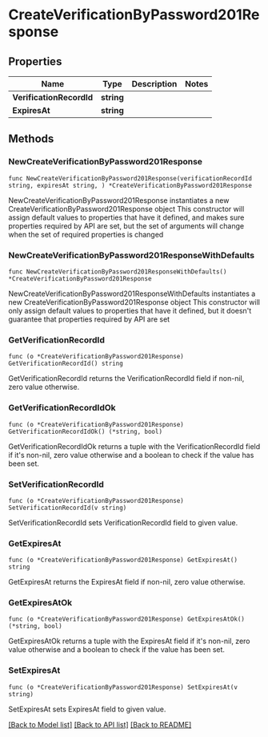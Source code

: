 # CreateVerificationByPassword201Response

## Properties

Name | Type | Description | Notes
------------ | ------------- | ------------- | -------------
**VerificationRecordId** | **string** |  | 
**ExpiresAt** | **string** |  | 

## Methods

### NewCreateVerificationByPassword201Response

`func NewCreateVerificationByPassword201Response(verificationRecordId string, expiresAt string, ) *CreateVerificationByPassword201Response`

NewCreateVerificationByPassword201Response instantiates a new CreateVerificationByPassword201Response object
This constructor will assign default values to properties that have it defined,
and makes sure properties required by API are set, but the set of arguments
will change when the set of required properties is changed

### NewCreateVerificationByPassword201ResponseWithDefaults

`func NewCreateVerificationByPassword201ResponseWithDefaults() *CreateVerificationByPassword201Response`

NewCreateVerificationByPassword201ResponseWithDefaults instantiates a new CreateVerificationByPassword201Response object
This constructor will only assign default values to properties that have it defined,
but it doesn't guarantee that properties required by API are set

### GetVerificationRecordId

`func (o *CreateVerificationByPassword201Response) GetVerificationRecordId() string`

GetVerificationRecordId returns the VerificationRecordId field if non-nil, zero value otherwise.

### GetVerificationRecordIdOk

`func (o *CreateVerificationByPassword201Response) GetVerificationRecordIdOk() (*string, bool)`

GetVerificationRecordIdOk returns a tuple with the VerificationRecordId field if it's non-nil, zero value otherwise
and a boolean to check if the value has been set.

### SetVerificationRecordId

`func (o *CreateVerificationByPassword201Response) SetVerificationRecordId(v string)`

SetVerificationRecordId sets VerificationRecordId field to given value.


### GetExpiresAt

`func (o *CreateVerificationByPassword201Response) GetExpiresAt() string`

GetExpiresAt returns the ExpiresAt field if non-nil, zero value otherwise.

### GetExpiresAtOk

`func (o *CreateVerificationByPassword201Response) GetExpiresAtOk() (*string, bool)`

GetExpiresAtOk returns a tuple with the ExpiresAt field if it's non-nil, zero value otherwise
and a boolean to check if the value has been set.

### SetExpiresAt

`func (o *CreateVerificationByPassword201Response) SetExpiresAt(v string)`

SetExpiresAt sets ExpiresAt field to given value.



[[Back to Model list]](../README.md#documentation-for-models) [[Back to API list]](../README.md#documentation-for-api-endpoints) [[Back to README]](../README.md)



